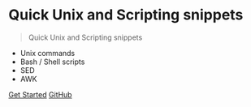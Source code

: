 # Quick Unix and Scripting snippets

> Quick Unix and Scripting snippets

- Unix commands
- Bash / Shell scripts
- SED
- AWK

[Get Started](?id=table-of-contents)
[GitHub](https://github.com/hemanth22/lessonslearnt)